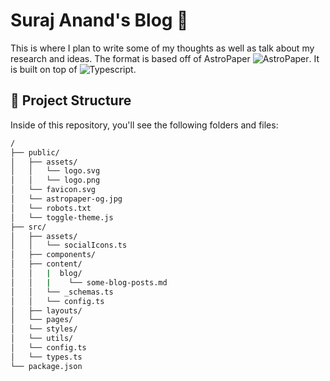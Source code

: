 # Suraj Anand's Blog 📄

This is where I plan to write some of my thoughts as well as talk about my research and ideas. The format is based off of AstroPaper ![AstroPaper](public/astropaper-og.jpg). 
It is built on top of 
![Typescript](https://img.shields.io/badge/TypeScript-007ACC?style=for-the-badge&logo=typescript&logoColor=white).




## 🚀 Project Structure

Inside of this repository, you'll see the following folders and files:

```bash
/
├── public/
│   ├── assets/
│   │   └── logo.svg
│   │   └── logo.png
│   └── favicon.svg
│   └── astropaper-og.jpg
│   └── robots.txt
│   └── toggle-theme.js
├── src/
│   ├── assets/
│   │   └── socialIcons.ts
│   ├── components/
│   ├── content/
│   │   |  blog/
│   │   |    └── some-blog-posts.md
│   │   └── _schemas.ts
│   │   └── config.ts
│   ├── layouts/
│   └── pages/
│   └── styles/
│   └── utils/
│   └── config.ts
│   └── types.ts
└── package.json
```